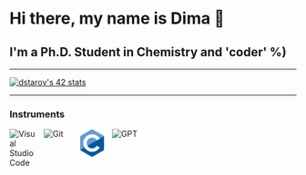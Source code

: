 # Hi there, my name is Dima 👋 

## I'm a Ph.D. Student in Chemistry and 'coder' %)

---

[![dstarov's 42 stats](https://badge42.vercel.app/api/v2/cljbbb1kj003108mai1ibf9oc/stats?cursusId=21&coalitionId=286)](https://github.com/JaeSeoKim/badge42)

---

### Instruments
<img align="left" alt="Visual Studio Code" width="50px" src="https://cdn.jsdelivr.net/gh/devicons/devicon/icons/vscode/vscode-original.svg" style="padding-right:10px;" />
<img align="left" alt="Git" width="50px" src="https://cdn.jsdelivr.net/gh/devicons/devicon/icons/git/git-original.svg" style="padding-right:10px;" />
<img align="left" alt="C" width="50px" src="https://github.com/devicons/devicon/blob/master/icons/c/c-original.svg" style="padding-right:10px;" />
<img align="left" alt="GPT" width="50px" src="https://upload.wikimedia.org/wikipedia/commons/thumb/0/04/ChatGPT_logo.svg/1024px-ChatGPT_logo.svg.png" style="padding-right:10px;" />
